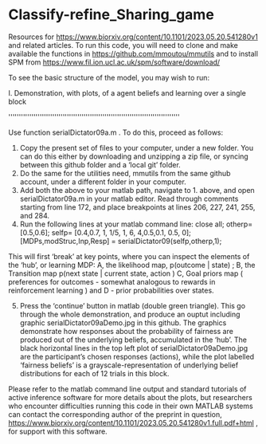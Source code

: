 # Classify-refine_Sharing_game

Resources for https://www.biorxiv.org/content/10.1101/2023.05.20.541280v1 and related articles.
To run this code, you will need to clone and make available the functions in 
https://github.com/mmoutou/mmutils and to install SPM from https://www.fil.ion.ucl.ac.uk/spm/software/download/

To see the basic structure of the model, you may wish to run:


I. Demonstration, with plots, of a agent beliefs and learning over a single block

''''''''''''''''''''''''''''''''''''''''''''''''''''''''''''''''''''''''''''''''''

Use function serialDictator09a.m . To do this, proceed as follows:
1. Copy the present set of files to your computer, under a new folder. You can do this either by downloading and unzipping a zip file, or syncing between this github folder and a ‘local git’ folder.
2. Do the same for the utilities need, mmutils from the same github account, under a different folder in your computer.
3. Add both the above to your matlab path, navigate to 1. above, and open  serialDictator09a.m in your matlab editor. Read through comments starting from line 172, and place breakpoints at lines 206, 227, 241, 255, and 284. 
4. Run the following lines at your matlab command line:
close all; 
otherp=[0.5,0.6]; 
selfp= [0.4,0.7, 1,    1/5,    1,    6,  4,0.5,0.1,  0.5,   0]; 
[MDPs,modStruc,Inp,Resp] = serialDictator09(selfp,otherp,1);  

This will first ‘break’ at key points, where you can inspect the elements of the ‘hub’, or learning MDP: A, the likelihood map, p(outcome | state) ; B, the Transition map p(next state | current state, action ) C, Goal priors map ( preferences for outcomes - somewhat analogous to rewards in reinforcement learning ) and D - prior probabilities over states. 

5. Press the ‘continue’ button in matlab (double green triangle). This go through the whole demonstration, and produce an ouptut including graphic serialDictator09aDemo.jpg in this github. 
The graphics demonstrate how responses about the probability of fairness are produced out of the underlying beliefs, accumulated in the ‘hub’. The black horizontal lines in the top left plot of  serialDictator09aDemo.jpg are the participant’s chosen responses (actions), while the plot labelled ‘fairness beliefs’ is a grayscale-representation of underlying belief distributions for each of 12 trials in this block. 

Please refer to the matlab command line output and standard tutorials of active inference software for more details about the plots, but researchers who encounter difficulties running this code in their own MATLAB systems can contact the corresponding author of the preprint in question, https://www.biorxiv.org/content/10.1101/2023.05.20.541280v1.full.pdf+html  , for support with this software.

